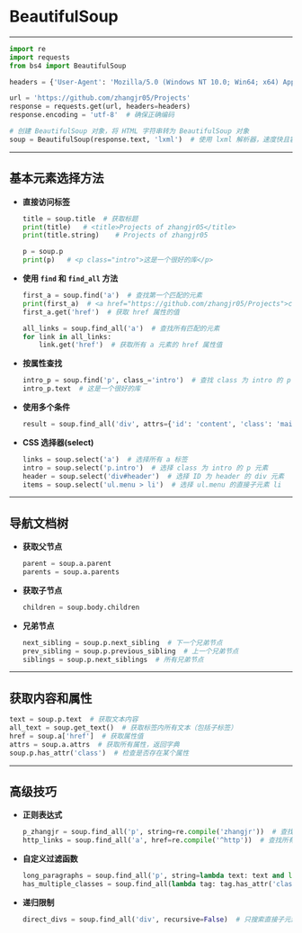 # BeautifulSoup

---

```python
import re
import requests
from bs4 import BeautifulSoup

headers = {'User-Agent': 'Mozilla/5.0 (Windows NT 10.0; Win64; x64) AppleWebKit/537.36 (KHTML, like Gecko) Chrome/133.0.0.0 Safari/537.36 Edg/133.0.0.0'}

url = 'https://github.com/zhangjr05/Projects'
response = requests.get(url, headers=headers)
response.encoding = 'utf-8'  # 确保正确编码

# 创建 BeautifulSoup 对象，将 HTML 字符串转为 BeautifulSoup 对象
soup = BeautifulSoup(response.text, 'lxml')  # 使用 lxml 解析器，速度快且容错能力强
```

---

## 基本元素选择方法

- **直接访问标签**

    ```python
    title = soup.title  # 获取标题
    print(title)   # <title>Projects of zhangjr05</title>
    print(title.string)    # Projects of zhangjr05
    ```

    ```python
    p = soup.p
    print(p)   # <p class="intro">这是一个很好的库</p>
    ```

- **使用 `find` 和 `find_all` 方法**

    ```python
    first_a = soup.find('a')  # 查找第一个匹配的元素
    print(first_a)  # <a href="https://github.com/zhangjr05/Projects">click here</a>
    first_a.get('href')  # 获取 href 属性的值
    ```

    ```python
    all_links = soup.find_all('a')  # 查找所有匹配的元素
    for link in all_links:
        link.get('href')  # 获取所有 a 元素的 href 属性值
    ```

- **按属性查找**

    ```python
    intro_p = soup.find('p', class_='intro')  # 查找 class 为 intro 的 p 元素
    intro_p.text  # 这是一个很好的库
    ```

- **使用多个条件**

    ```python
    result = soup.find_all('div', attrs={'id': 'content', 'class': 'main'})
    ```

- **CSS 选择器(select)**

    ```python
    links = soup.select('a')  # 选择所有 a 标签
    intro = soup.select('p.intro')  # 选择 class 为 intro 的 p 元素
    header = soup.select('div#header')  # 选择 ID 为 header 的 div 元素
    items = soup.select('ul.menu > li')  # 选择 ul.menu 的直接子元素 li
    ```

---

## 导航文档树

- **获取父节点**

    ```python
    parent = soup.a.parent
    parents = soup.a.parents
    ```

- **获取子节点**

    ```python
    children = soup.body.children
    ```

- **兄弟节点**

    ```python
    next_sibling = soup.p.next_sibling  # 下一个兄弟节点
    prev_sibling = soup.p.previous_sibling  # 上一个兄弟节点
    siblings = soup.p.next_siblings  # 所有兄弟节点
    ```

---

## 获取内容和属性

```python
text = soup.p.text  # 获取文本内容
all_text = soup.get_text()  # 获取标签内所有文本（包括子标签）
href = soup.a['href']  # 获取属性值
attrs = soup.a.attrs  # 获取所有属性，返回字典
soup.p.has_attr('class')  # 检查是否存在某个属性
```

---

## 高级技巧

- **正则表达式**

    ```python
    p_zhangjr = soup.find_all('p', string=re.compile('zhangjr'))  # 查找所有包含 'zhangjr' 的 p 元素
    http_links = soup.find_all('a', href=re.compile('^http'))  # 查找所有以 http 开头的链接
    ```

- **自定义过滤函数**

    ```python
    long_paragraphs = soup.find_all('p', string=lambda text: text and len(text) > 50)  # 查找所有长度大于 50 的段落
    has_multiple_classes = soup.find_all(lambda tag: tag.has_attr('class') and len(tag.get('class')) > 1)  # 查找所有包含多个类的元素
    ```

- **递归限制**

    ```python
    direct_divs = soup.find_all('div', recursive=False)  # 只搜索直接子元素，不递归搜索
    ```
